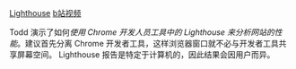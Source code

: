 
[Lighthouse](https://frontendmasters.com/courses/web-perf/lighthouse/)
[b站视频](https://www.bilibili.com/video/BV1s34y1r7hB?p=8&vd_source=22af953ea4c09540ad1966711a2d53f0)

Todd 演示了如何*使用 Chrome 开发人员工具中的 Lighthouse 来分析网站的性能*。建议首先分离 Chrome 开发者工具，这样浏览器窗口就不必与开发者工具共享屏幕空间。 Lighthouse 报告是特定于计算机的，因此结果会因用户而异。
